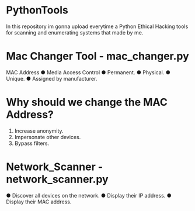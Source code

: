# PythonTools
In this repository im gonna upload everytime a Python Ethical Hacking tools for scanning and enumerating systems that made by me.

# Mac Changer Tool - mac_changer.py
MAC Address
● Media Access Control
● Permanent.
● Physical.
● Unique.
● Assigned by manufacturer. 

# Why should we change the MAC Address?
1. Increase anonymity.
2. Impersonate other devices.
3. Bypass filters.

# Network_Scanner - network_scanner.py
● Discover all devices on the network.
● Display their IP address.
● Display their MAC address.


